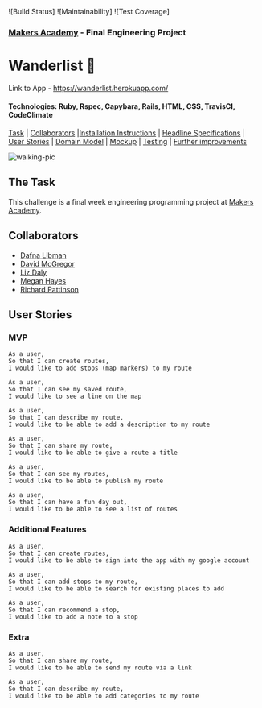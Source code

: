 ![Build Status]
![Maintainability]
![Test Coverage]

### [Makers Academy](http://www.makersacademy.com) - Final Engineering Project

# Wanderlist 🥾

Link to App - https://wanderlist.herokuapp.com/

#### Technologies: Ruby, Rspec, Capybara, Rails, HTML, CSS, TravisCI, CodeClimate

[Task](#Task) | [Collaborators](#Collaborators) |[Installation Instructions](#Installation) | [Headline Specifications](#Headline_Specifications) | [User Stories](#User_Stories) | [Domain Model](#Domain_Model) | [Mockup](#Mockup) | [Testing](#Testing) | [Further improvements](#Further_Improvements)

![walking-pic](https://images.unsplash.com/photo-1538471726790-0f6b031f1982?ixlib=rb-1.2.1&ixid=eyJhcHBfaWQiOjEyMDd9&auto=format&fit=crop&w=1050&q=80)

## <a name="Task">The Task</a>

This challenge is a final week engineering programming project at [Makers Academy](https://github.com/makersacademy).

## <a name="Collaborators">Collaborators</a>

* [Dafna Libman](https://github.com/dlibmanw)
* [David McGregor](https://github.com/davmcgregor)
* [Liz Daly](https://github.com/lookupdaily)
* [Megan Hayes](https://github.com/megscode)
* [Richard Pattinson](https://github.com/richardpattinson)

## <a name="User_Stories">User Stories</a>

### MVP

```
As a user,
So that I can create routes,
I would like to add stops (map markers) to my route
```
```
As a user, 
So that I can see my saved route,
I would like to see a line on the map
```
```
As a user,
So that I can describe my route,
I would like to be able to add a description to my route
```
```
As a user,
So that I can share my route, 
I would like to be able to give a route a title 
```
```
As a user,
So that I can see my routes,
I would like to be able to publish my route

As a user,
So that I can have a fun day out,
I would like to be able to see a list of routes
```

### Additional Features

```
As a user, 
So that I can create routes,
I would like to be able to sign into the app with my google account
```
```
As a user, 
So that I can add stops to my route,
I would like to be able to search for existing places to add
```
```
As a user,
So that I can recommend a stop,
I would like to add a note to a stop
```

### Extra

```
As a user,
So that I can share my route, 
I would like to be able to send my route via a link
```
```
As a user,
So that I can describe my route,
I would like to be able to add categories to my route
```







